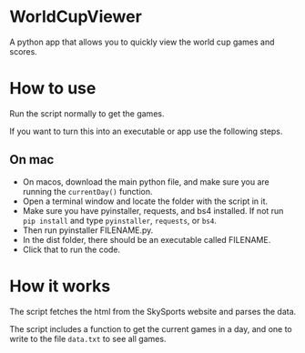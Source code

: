 # WorldCupViewer
A python app that allows you to quickly view the world cup games and scores.

# How to use
Run the script normally to get the games.


If you want to turn this into an executable or app use the following steps.
## On mac
- On macos, download the main python file, and make sure you are running the `currentDay()` function.
- Open a terminal window and locate the folder with the script in it.
- Make sure you have pyinstaller, requests, and bs4 installed. If not run `pip install` and type `pyinstaller`, `requests`, or `bs4`.
- Then run pyinstaller FILENAME.py.
- In the dist folder, there should be an executable called FILENAME.
- Click that to run the code.

# How it works
The script fetches the html from the SkySports website and parses the data.

The script includes a function to get the current games in a day, and one to write to the file `data.txt` to see all games.
